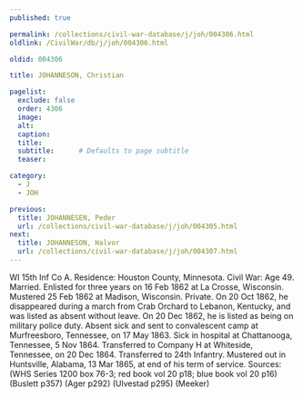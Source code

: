```yaml
---
published: true

permalink: /collections/civil-war-database/j/joh/004306.html
oldlink: /CivilWar/db/j/joh/004306.html

oldid: 004306

title: JOHANNESON, Christian

pagelist:
  exclude: false
  order: 4306
  image: 
  alt:
  caption:
  title:
  subtitle:      # Defaults to page subtitle
  teaser:

category: 
  - J 
  - JOH

previous:
  title: JOHANNESEN, Peder
  url: /collections/civil-war-database/j/joh/004305.html  
next:
  title: JOHANNESON, Halvor
  url: /collections/civil-war-database/j/joh/004307.html   
---
```

WI 15th Inf Co A. Residence: Houston County, Minnesota. Civil War: Age 49. Married. Enlisted for three years on 16 Feb 1862 at La Crosse, Wisconsin. Mustered 25 Feb 1862 at Madison, Wisconsin. Private. On 20 Oct 1862, he disappeared during a march from Crab Orchard to Lebanon, Kentucky, and was listed as absent without leave. On 20 Dec 1862, he is listed as being on military police duty. Absent sick and sent to convalescent camp at Murfreesboro, Tennessee, on 17 May 1863. Sick in hospital at Chattanooga, Tennessee, 5 Nov 1864. Transferred to Company H at Whiteside, Tennessee, on 20 Dec 1864. Transferred to 24th Infantry. Mustered out in Huntsville, Alabama, 13 Mar 1865, at end of his term of service. Sources: (WHS Series 1200 box 76-3; red book vol 20 p18; blue book vol 20 p16) (Buslett p357) (Ager p292) (Ulvestad p295) (Meeker)
